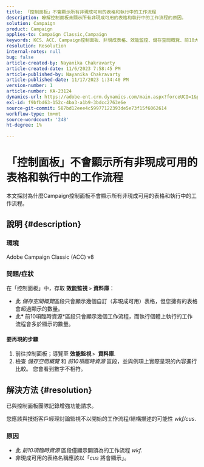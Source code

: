 ```yaml
---
title: 「控制面板」不會顯示所有非現成可用的表格和執行中的工作流程
description: 瞭解控制面板未顯示所有非現成可用的表格和執行中的工作流程的原因。
solution: Campaign
product: Campaign
applies-to: Campaign Classic,Campaign
keywords: KCS、ACC、Campaign控制面板、非現成表格、效能監控、儲存空間概覽、前10大臨時資源
resolution: Resolution
internal-notes: null
bug: false
article-created-by: Nayanika Chakravarty
article-created-date: 11/6/2023 7:58:45 PM
article-published-by: Nayanika Chakravarty
article-published-date: 11/17/2023 1:34:40 PM
version-number: 1
article-number: KA-23124
dynamics-url: https://adobe-ent.crm.dynamics.com/main.aspx?forceUCI=1&pagetype=entityrecord&etn=knowledgearticle&id=d8a9bae2-de7c-ee11-8179-6045bd006ce9
exl-id: f9bfbd63-152c-4ba3-a1b9-3bdcc2763e6e
source-git-commit: 587bd12eee4c59977122393de5e73f15f6062614
workflow-type: tm+mt
source-wordcount: '248'
ht-degree: 1%

---
```


# 「控制面板」不會顯示所有非現成可用的表格和執行中的工作流程


本文探討為什麼Campaign控制面板不會顯示所有非現成可用的表格和執行中的工作流程。

## 說明 {#description}


### 環境

Adobe Campaign Classic (ACC) v8

### 問題/症狀

在「控制面板」中，存取 <b>效能監視</b> `>`  <b>資料庫</b>：

- 此 *儲存空間概覽*&#x200B;區段只會顯示幾個自訂（非現成可用）表格，但您擁有的表格會超過顯示的數量。
- 此<b>* </b>前10項臨時資源*區段只會顯示幾個工作流程，而執行個體上執行的工作流程會多於顯示的數量。


#### 要再現的步驟

1. 前往控制面板；導覽至 <b>效能監視 </b>`>` <b> 資料庫</b>.
2. 檢查 *儲存空間概覽* 和 *前10項臨時資源* 區段，並與例項上實際呈現的內容進行比較。 您會看到數字不相符。



## 解決方法 {#resolution}


已與控制面板團隊記錄增強功能請求。

您應該與技術客戶經理討論監視不以開始的工作流程/結構描述的可能性 *wkf/cus*.

### 原因

- 此 *前10項臨時資源* 區段僅顯示開頭為的工作流程 *wkf*.
- 非現成可用的表格名稱應該以「*cus* 將會顯示」。
